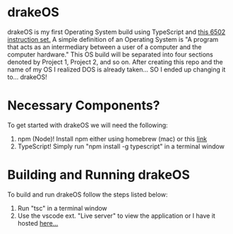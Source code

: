 # drakeOS
drakeOS is my first Operating System build using TypeScript and [this 6502 instruction set.](https://www.labouseur.com/commondocs/6502alan-instruction-set.pdf) A simple definition of an Operating System is "A program that acts as an intermediary between a user of a computer and the computer hardware." This OS build will be separated into four sections denoted by Project 1, Project 2, and so on. After creating this repo and the name of my OS I realized DOS is already taken... SO I ended up changing it to... drakeOS!

# Necessary Components?
To get started with drakeOS we will need the following:

1. npm (Node)! Install npm either using homebrew (mac) or this [link](https://nodejs.org/en/download)
2. TypeScript! Simply run "npm install -g typescript" in a terminal window

# Building and Running drakeOS
To build and run drakeOS follow the steps listed below:

1. Run "tsc" in a terminal window
2. Use the vscode ext. "Live server" to view the application or I have it hosted [here...](https://cdrake1.github.io/drakeOS/)
